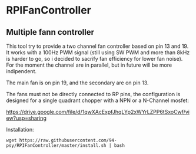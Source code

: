 # RPIFanController

## Multiple fann controller

This tool try to provide a two channel fan controller based on pin 13 and 19. It works with a 100Hz PWM signal (still using SW PWM and more than 8kHz is harder to go, so i decided to sacrify fan efficiency for lower fan noise). For the moment the channel are in parallel, but in future will be more indipendent.

The main fan is on pin 19, and the secondary are on pin 13.

The fans must not be directly connected to RP pins, the configuration is designed for a single quadrant chopper with a NPN or a N-Channel mosfet:

https://drive.google.com/file/d/1qwXAcExpfJhqLYp2xWYrLZPP6tSxoCwf/view?usp=sharing

Installation:

`wget https://raw.githubusercontent.com/94-psy/RPIFanController/master/install.sh | bash`
